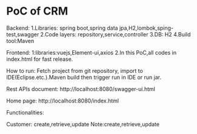 # PoC of CRM

Backend:
1.Libraries: spring boot,spring data jpa,H2,lombok,sping-test,swagger
2.Code layers: repository,service,controller
3.DB: H2
4.Build tool:Maven

Frontend:
1:libraries:vuejs,Element-ui,axios
2.In this PoC,all codes in index.html for fast release.

How to run:
Fetch project from git repository, import to IDE(Eclipse.etc.).Maven build then trigger run in IDE or run jar.

Rest APIs document:
http://localhost:8080/swagger-ui.html

Home page:
http://localhost:8080/index.html

Functionalities:

Customer: create,retrieve,update
Note:create,retrieve,update
